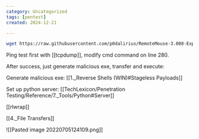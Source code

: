 ```yaml
---
category: Uncategorized
tags: [pentest]
created: 2024-12-21

---
```

```bash - kali
wget https://raw.githubusercontent.com/p0dalirius/RemoteMouse-3.008-Exploit/master/RemoteMouse-3.008-Exploit.py
```

Ping test first with [[tcpdump]], modify cmd command on line 280.

After success, just generate malicious exe, transfer and execute:

Generate malicious exe:
[[1._Reverse Shells (WIN)#Stageless Payloads]]

Set up python server:
[[TechLexicon/Penetration Testing/Reference/7._Tools/Python#Server]]

[[rlwrap]]

[[4._File Transfers]]

![[Pasted image 20220705124109.png]]

